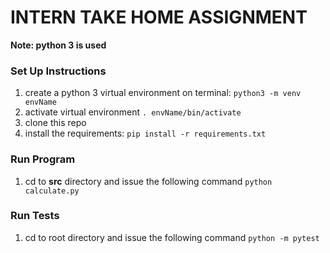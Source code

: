 # INTERN TAKE HOME ASSIGNMENT

**Note: python 3 is used**

### Set Up Instructions
1) create a python 3 virtual environment on terminal: ```python3 -m venv envName```
2) activate virtual environment ```. envName/bin/activate```
3) clone this repo
4) install the requirements: ```pip install -r requirements.txt```


### Run Program
1) cd to **src** directory and issue the following command ```python calculate.py```


### Run Tests
1) cd to root directory and issue the following command ```python -m pytest```
